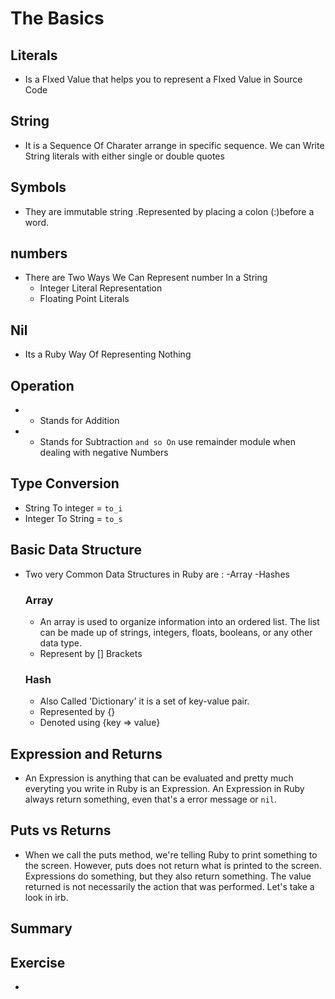 # The Basics

## Literals
- Is a FIxed Value that helps you to represent a FIxed Value in Source Code
## String
- It is a Sequence Of Charater arrange in specific sequence. We can Write String literals with either single or double quotes
## Symbols
- They are immutable string .Represented by placing a colon (:)before a word.
## numbers
- There are Two Ways We Can Represent number In a String 
  - Integer Literal Representation
  - Floating Point Literals
## Nil
- Its a Ruby Way Of Representing Nothing
## Operation
- + Stands for Addition
- - Stands for Subtraction
`and so On`
 use remainder module when dealing with negative Numbers
## Type Conversion
- String To integer = `to_i`
- Integer To String = `to_s`
## Basic Data Structure
- Two very Common Data Structures in Ruby are :
  -Array
  -Hashes

  ### Array
  - An array is used to organize information into an ordered list. The list can be made up of strings, integers, floats, booleans, or any other data type. 
  - Represent by [] Brackets
  ### Hash
  - Also Called 'Dictionary' it is a set of key-value pair.
  - Represented by {} 
  - Denoted using {key => value}
## Expression and Returns
- An Expression is anything that can be evaluated and pretty much everyting you write in Ruby is an Expression. An Expression in Ruby always return something, even that's a error message or `nil`. 
## Puts vs Returns
- When we call the puts method, we're telling Ruby to print something to the screen. However, puts does not return what is printed to the screen. Expressions do something, but they also return something. The value returned is not necessarily the action that was performed. Let's take a look in irb.
## Summary

## Exercise
- 
